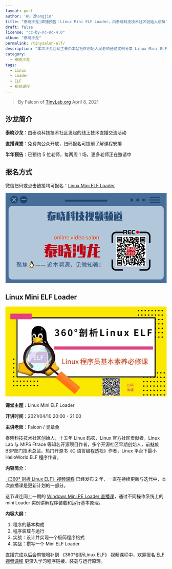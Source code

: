 ```yaml
---
layout: post
author: 'Wu Zhangjin'
title: "泰晓沙龙|直播预告：Linux Mini ELF Loader，由泰晓科技技术社区创始人讲解"
draft: false
license: "cc-by-nc-nd-4.0"
album: "泰晓沙龙"
permalink: /tinysalon-elf/
description: "本次沙龙活动主要由本站社区创始人吴老师通过实例分享 Linux Mini ELF Loader。"
category:
  - 泰晓沙龙
tags:
  - Linux
  - Loader
  - ELF
  - 视频课程
---
```


> By Falcon of [TinyLab.org][1]
> April 8, 2021

## 沙龙简介

**泰晓沙龙**：由泰晓科技技术社区发起的线上技术直播交流活动

**直播课堂**：免费向公众开放，扫码报名可提前了解课程安排

**半年预告**：已预约 5 位老师，每两周 1 场，更多老师正在邀请中

## 报名方式

微信扫码或点击链接均可报名：[Linux Mini ELF Loader](https://www.cctalk.com/m/group/89433087)

![泰晓科技-直播课堂-报名入口](/wp-content/uploads/2021/03/tinylab-salon-video.png)

## Linux Mini ELF Loader

![360 ELF](/images/courses/360-elf.jpg)

**课堂主题**：Linux Mini ELF Loader

**开讲时间**：2021/04/10 20:00 - 21:00

**主讲老师**：Falcon / 吴章金

泰晓科技技术社区创始人，十五年 Linux 码农，Linux 官方社区贡献者，Linux Lab 与 MIPS Ftrace 等知名开源项目作者，多个开源社区早期创始人，前魅族BSP部门技术总监。热门开源书《C 语言编程透视》作者，Linux 平台下最小 HelloWorld ELF 程序作者。

**内容简介**：

[《360° 剖析 Linux ELF》视频课程](https://www.cctalk.com/m/group/88089283) 已经发布 2 年，一直在持续更新与迭代中，本次直播课是更新计划的一部分。

这节课连同上一期的 [Windows Mini PE Loader 直播课](http://tinylab.org/tinysalon-pe/)，通过不同操作系统上的 mini Loader 实例讲解程序装载和运行基本原理。

**内容大纲**：

1. 程序的基本构成
2. 程序装载与运行
3. 实战：设计并实现一个极简程序格式
4. 实战：撰写一个 Mini ELF Loader

直播完成以后会剪辑增补到 《360°剖析Linux ELF》 视频课程中，欢迎报名 [ELF 视频课程](https://www.cctalk.com/m/group/88089283) 更深入学习程序链接、装载与运行原理。

[1]: http://tinylab.org
